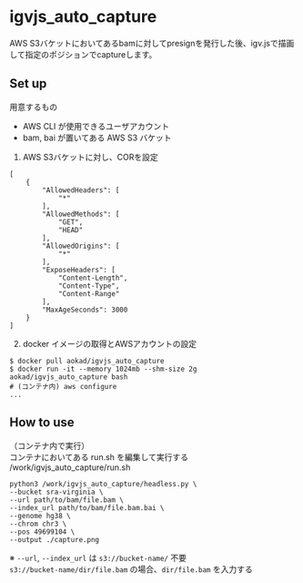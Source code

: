 # igvjs_auto_capture

AWS S3バケットにおいてあるbamに対してpresignを発行した後、igv.jsで描画して指定のポジションでcaptureします。

## Set up

用意するもの
 
 - AWS CLI が使用できるユーザアカウント
 - bam, bai が置いてある AWS S3 バケット

1. AWS S3バケットに対し、CORを設定

```
[
    {
        "AllowedHeaders": [
            "*"
        ],
        "AllowedMethods": [
            "GET",
            "HEAD"
        ],
        "AllowedOrigins": [
            "*"
        ],
        "ExposeHeaders": [
            "Content-Length",
            "Content-Type",
            "Content-Range"
        ],
        "MaxAgeSeconds": 3000
    }
]
```

2. docker イメージの取得とAWSアカウントの設定

```
$ docker pull aokad/igvjs_auto_capture
$ docker run -it --memory 1024mb --shm-size 2g aokad/igvjs_auto_capture bash
# (コンテナ内) aws configure
...
```

## How to use

（コンテナ内で実行）  
コンテナにおいてある run.sh を編集して実行する  
/work/igvjs_auto_capture/run.sh
```
python3 /work/igvjs_auto_capture/headless.py \
--bucket sra-virginia \
--url path/to/bam/file.bam \
--index_url path/to/bam/file.bam.bai \
--genome hg38 \
--chrom chr3 \
--pos 49699104 \
--output ./capture.png
```

※ `--url`, `--index_url` は `s3://bucket-name/` 不要  
`s3://bucket-name/dir/file.bam` の場合、`dir/file.bam` を入力する
